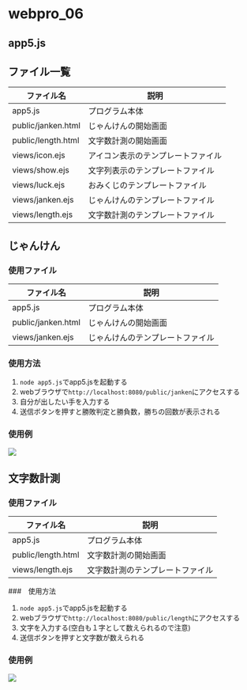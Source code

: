 # webpro_06
## app5.js
## ファイル一覧
ファイル名|説明
-|-
app5.js | プログラム本体
public/janken.html | じゃんけんの開始画面
public/length.html | 文字数計測の開始画面
views/icon.ejs | アイコン表示のテンプレートファイル
views/show.ejs | 文字列表示のテンプレートファイル
views/luck.ejs | おみくじのテンプレートファイル
views/janken.ejs | じゃんけんのテンプレートファイル
views/length.ejs | 文字数計測のテンプレートファイル


## じゃんけん
### 使用ファイル
ファイル名|説明
-|-
app5.js | プログラム本体
public/janken.html | じゃんけんの開始画面
views/janken.ejs | じゃんけんのテンプレートファイル
<!-- ```で書くとソースコードを書ける
```javascript
console.log('Hello')
``` -->

<!-- 項目の中にいれると良い -->
### 使用方法
1. `node app5.js`でapp5.jsを起動する
2. webブラウザで`http://localhost:8080/public/janken`にアクセスする
3. 自分が出したい手を入力する
4. 送信ボタンを押すと勝敗判定と勝負数，勝ちの回数が表示される

### 使用例
![](2024-11-18-00-13-49.png)
## 文字数計測
### 使用ファイル
ファイル名|説明
-|-
app5.js | プログラム本体
public/length.html | 文字数計測の開始画面
views/length.ejs | 文字数計測のテンプレートファイル

###　使用方法
1. `node app5.js`でapp5.jsを起動する
2. webブラウザで`http://localhost:8080/public/length`にアクセスする
3. 文字を入力する(空白も１字として数えられるので注意)
4. 送信ボタンを押すと文字数が数えられる
### 使用例
![](2024-11-18-00-15-24.png)